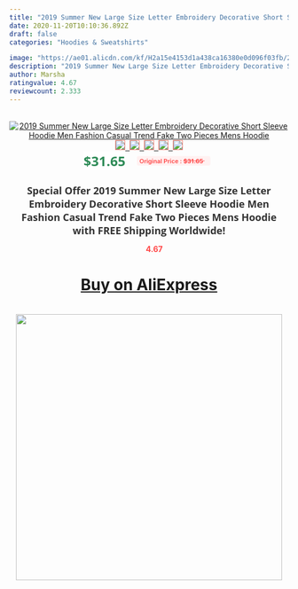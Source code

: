 ```yaml
---
title: "2019 Summer New Large Size Letter Embroidery Decorative Short Sleeve Hoodie Men Fashion Casual Trend Fake Two Pieces Mens Hoodie"
date: 2020-11-20T10:10:36.892Z
draft: false
categories: "Hoodies & Sweatshirts"

image: "https://ae01.alicdn.com/kf/H2a15e4153d1a438ca16380e0d096f03fb/2019-Summer-New-Large-Size-Letter-Embroidery-Decorative-Short-Sleeve-Hoodie-Men-Fashion-Casual-Trend-Fake.jpg"
description: "2019 Summer New Large Size Letter Embroidery Decorative Short Sleeve Hoodie Men Fashion Casual Trend Fake Two Pieces Mens Hoodie"
author: Marsha
ratingvalue: 4.67
reviewcount: 2.333
---
```

<br>
<div style="text-align: center;">
<a href="https://s.click.aliexpress.com/e/_A8rCo9" target="_blank" rel="nofollow noopener noreferrer"><img alt="2019 Summer New Large Size Letter Embroidery Decorative Short Sleeve Hoodie Men Fashion Casual Trend Fake Two Pieces Mens Hoodie" class="magnifier-image" src="https://ae01.alicdn.com/kf/H2a15e4153d1a438ca16380e0d096f03fb/2019-Summer-New-Large-Size-Letter-Embroidery-Decorative-Short-Sleeve-Hoodie-Men-Fashion-Casual-Trend-Fake.jpg_640x640.jpg">
<br>
<img style="border:1px solid salmon" src="https://ae01.alicdn.com/kf/H2a15e4153d1a438ca16380e0d096f03fb/2019-Summer-New-Large-Size-Letter-Embroidery-Decorative-Short-Sleeve-Hoodie-Men-Fashion-Casual-Trend-Fake.jpg_120x120.jpg">&nbsp;&nbsp;<img style="border:1px solid salmon" src="https://ae01.alicdn.com/kf/H6397e5b4ed944ae5bd2a861c945655bew/2019-Summer-New-Large-Size-Letter-Embroidery-Decorative-Short-Sleeve-Hoodie-Men-Fashion-Casual-Trend-Fake.jpg_120x120.jpg">&nbsp;&nbsp;<img style="border:1px solid salmon" src="https://ae01.alicdn.com/kf/H9e6ac08a881248b4a07d13af031d04caZ/2019-Summer-New-Large-Size-Letter-Embroidery-Decorative-Short-Sleeve-Hoodie-Men-Fashion-Casual-Trend-Fake.jpg_120x120.jpg">&nbsp;&nbsp;<img style="border:1px solid salmon" src="https://ae01.alicdn.com/kf/He30e4602d7d446e6a4466e0fe483335ar/2019-Summer-New-Large-Size-Letter-Embroidery-Decorative-Short-Sleeve-Hoodie-Men-Fashion-Casual-Trend-Fake.jpg_120x120.jpg">&nbsp;&nbsp;<img style="border:1px solid salmon" src="https://ae01.alicdn.com/kf/Hd714cd82ffef4042abf2a17d307350663/2019-Summer-New-Large-Size-Letter-Embroidery-Decorative-Short-Sleeve-Hoodie-Men-Fashion-Casual-Trend-Fake.jpg_120x120.jpg"></a></div><br0>
<div style="text-align: center;"><span style="background-color: white; border: 0px; box-sizing: border-box; color: seagreen; display: inline-block; font-family: &quot;open sans&quot; , &quot;arial&quot; , &quot;helvetica&quot; , sans-serif , &quot;heiti&quot;; font-size: 24px; font-stretch: inherit; font-weight: 700; line-height: inherit; margin: 0px 10px 0px 0px; padding: 0px; vertical-align: middle;">$31.65 </span>
<span style="background: rgb(255 , 241 , 241); border-radius: 3px; border: 0px; box-sizing: border-box; color: #ff4747; display: inline-block; font-family: inherit; font-size: 12px; font-stretch: inherit; font-style: inherit; font-variant: inherit; font-weight: 600; line-height: inherit; margin: 0px; padding: 2px 5px; transform: scale(0.9); vertical-align: middle;">Original Price : <b style="text-decoration: line-through;">$31.65 </b> &nbsp;&nbsp;</span></div>
<h1 style="color: #333333; display: inline-block; font-family: &quot;open sans&quot; , &quot;arial&quot; , &quot;helvetica&quot; , sans-serif , &quot;heiti&quot;; font-size: 18px; font-stretch: inherit; font-weight: 700; text-align: center;">Special Offer 2019 Summer New Large Size Letter Embroidery Decorative Short Sleeve Hoodie Men Fashion Casual Trend Fake Two Pieces Mens Hoodie with FREE Shipping Worldwide!</h1>
<div style="color: #ff4747; text-align: center;">
<img src="https://4.bp.blogspot.com/-M0ZcTcb-5uY/XleCXlxnR4I/AAAAAAAAAEc/OrjgMkXV1oMQFaCRZj5HQwOCBcu3w1FegCPcBGAYYCw/s1600/star.png" style="height: 15px;">&nbsp;<b>4.67</b></div>
<div class="button_cont" align="center"><a class="buynow_a" href="https://s.click.aliexpress.com/e/_A8rCo9" target="_blank" rel="nofollow noopener noreferrer"><H1>Buy on AliExpress</H1></a></div><br>
<div class="separator" style="clear: both; text-align: center;">
<img src="https://lh3.googleusercontent.com/-pTy5HemUv9M/XlePHvY0dAI/AAAAAAAAAE4/0nX5iRUoIWY8eMW9Dpxeirr157OZliDIgCLcBGAsYHQ/s1600/badge.gif" width="480">
</div>
